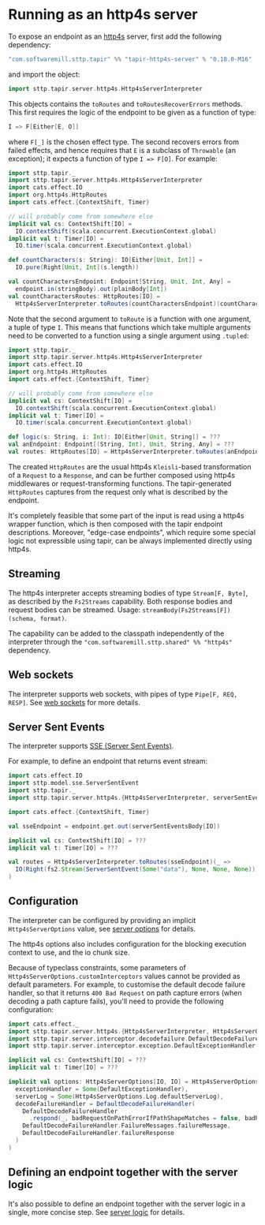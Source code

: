 # Running as an http4s server

To expose an endpoint as an [http4s](https://http4s.org) server, first add the following 
dependency:

```scala
"com.softwaremill.sttp.tapir" %% "tapir-http4s-server" % "0.18.0-M16"
```

and import the object:

```scala
import sttp.tapir.server.http4s.Http4sServerInterpreter
```

This objects contains the `toRoutes` and `toRoutesRecoverErrors` methods. This first requires the 
logic of the endpoint to be given as a function of type:

```scala
I => F[Either[E, O]]
```

where `F[_]` is the chosen effect type. The second recovers errors from failed effects, and hence requires that `E` is 
a subclass of `Throwable` (an exception); it expects a function of type `I => F[O]`. For example:

```scala
import sttp.tapir._
import sttp.tapir.server.http4s.Http4sServerInterpreter
import cats.effect.IO
import org.http4s.HttpRoutes
import cats.effect.{ContextShift, Timer}

// will probably come from somewhere else
implicit val cs: ContextShift[IO] =
  IO.contextShift(scala.concurrent.ExecutionContext.global)
implicit val t: Timer[IO] =
  IO.timer(scala.concurrent.ExecutionContext.global)  

def countCharacters(s: String): IO[Either[Unit, Int]] = 
  IO.pure(Right[Unit, Int](s.length))

val countCharactersEndpoint: Endpoint[String, Unit, Int, Any] = 
  endpoint.in(stringBody).out(plainBody[Int])
val countCharactersRoutes: HttpRoutes[IO] = 
  Http4sServerInterpreter.toRoutes(countCharactersEndpoint)(countCharacters _)
```

Note that the second argument to `toRoute` is a function with one argument, a tuple of type `I`. This means that 
functions which take multiple arguments need to be converted to a function using a single argument using `.tupled`:

```scala
import sttp.tapir._
import sttp.tapir.server.http4s.Http4sServerInterpreter
import cats.effect.IO
import org.http4s.HttpRoutes
import cats.effect.{ContextShift, Timer}

// will probably come from somewhere else
implicit val cs: ContextShift[IO] =
  IO.contextShift(scala.concurrent.ExecutionContext.global)
implicit val t: Timer[IO] =
  IO.timer(scala.concurrent.ExecutionContext.global)

def logic(s: String, i: Int): IO[Either[Unit, String]] = ???
val anEndpoint: Endpoint[(String, Int), Unit, String, Any] = ???  
val routes: HttpRoutes[IO] = Http4sServerInterpreter.toRoutes(anEndpoint)((logic _).tupled)
```

The created `HttpRoutes` are the usual http4s `Kleisli`-based transformation of a `Request` to a `Response`, and can 
be further composed using http4s middlewares or request-transforming functions. The tapir-generated `HttpRoutes`
captures from the request only what is described by the endpoint.

It's completely feasible that some part of the input is read using a http4s wrapper function, which is then composed
with the tapir endpoint descriptions. Moreover, "edge-case endpoints", which require some special logic not expressible 
using tapir, can be always implemented directly using http4s.

## Streaming

The http4s interpreter accepts streaming bodies of type `Stream[F, Byte]`, as described by the `Fs2Streams`
capability. Both response bodies and request bodies can be streamed. Usage: `streamBody(Fs2Streams[F])(schema, format)`.

The capability can be added to the classpath independently of the interpreter through the 
`"com.softwaremill.sttp.shared" %% "http4s"` dependency.

## Web sockets

The interpreter supports web sockets, with pipes of type `Pipe[F, REQ, RESP]`. See [web sockets](../endpoint/websockets.md) 
for more details.

## Server Sent Events

The interpreter supports [SSE (Server Sent Events)](https://developer.mozilla.org/en-US/docs/Web/API/Server-sent_events/Using_server-sent_events).

For example, to define an endpoint that returns event stream:

```scala
import cats.effect.IO
import sttp.model.sse.ServerSentEvent
import sttp.tapir._
import sttp.tapir.server.http4s.{Http4sServerInterpreter, serverSentEventsBody}

import cats.effect.{ContextShift, Timer}

val sseEndpoint = endpoint.get.out(serverSentEventsBody[IO])

implicit val cs: ContextShift[IO] = ???
implicit val t: Timer[IO] = ???

val routes = Http4sServerInterpreter.toRoutes(sseEndpoint)(_ =>
  IO(Right(fs2.Stream(ServerSentEvent(Some("data"), None, None, None))))
)
```

## Configuration

The interpreter can be configured by providing an implicit `Http4sServerOptions` value, see
[server options](options.md) for details.

The http4s options also includes configuration for the blocking execution context to use, and the io chunk size.

Because of typeclass constraints, some parameters of `Http4sServerOptions.customInterceptors` values cannot be provided 
as default parameters. For example, to customise the default decode failure handler, so that it returns 
`400 Bad Request` on path capture errors (when decoding a path capture fails), you'll need to provide the following 
configuration:

```scala
import cats.effect._
import sttp.tapir.server.http4s.{Http4sServerInterpreter, Http4sServerOptions}
import sttp.tapir.server.interceptor.decodefailure.DefaultDecodeFailureHandler
import sttp.tapir.server.interceptor.exception.DefaultExceptionHandler

implicit val cs: ContextShift[IO] = ???
implicit val t: Timer[IO] = ???

implicit val options: Http4sServerOptions[IO, IO] = Http4sServerOptions.customInterceptors[IO, IO](
  exceptionHandler = Some(DefaultExceptionHandler),
  serverLog = Some(Http4sServerOptions.Log.defaultServerLog),
  decodeFailureHandler = DefaultDecodeFailureHandler(
    DefaultDecodeFailureHandler
      .respond(_, badRequestOnPathErrorIfPathShapeMatches = false, badRequestOnPathInvalidIfPathShapeMatches = true),
    DefaultDecodeFailureHandler.FailureMessages.failureMessage,
    DefaultDecodeFailureHandler.failureResponse
  )
)
```

## Defining an endpoint together with the server logic

It's also possible to define an endpoint together with the server logic in a single, more concise step. See
[server logic](logic.md) for details.
